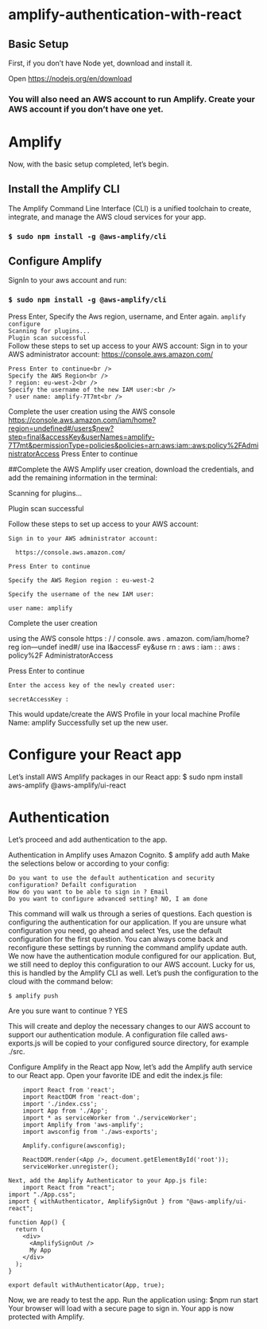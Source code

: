 # amplify-authentication-with-react


## Basic Setup
First, if you don’t have Node yet, download and install it. <br />

Open https://nodejs.org/en/download

### You will also need an AWS account to run Amplify. Create your AWS account if you don’t have one yet.

# Amplify
Now, with the basic setup completed, let’s begin.

## Install the Amplify CLI
The Amplify Command Line Interface (CLI) is a unified toolchain to create, integrate, and manage the AWS cloud services for your app.

### `$ sudo npm install -g @aws-amplify/cli`

## Configure Amplify 
SignIn to your aws account and run:

### `$ sudo npm install -g @aws-amplify/cli`

Press Enter, Specify the Aws region, username, and Enter again.
  `amplify configure`<br />
`Scanning for plugins...`<br />
`Plugin scan successful`<br />
Follow these steps to set up access to your AWS account:
Sign in to your AWS administrator account:
https://console.aws.amazon.com/<br />


    Press Enter to continue<br />
    Specify the AWS Region<br />
    ? region: eu-west-2<br />
    Specify the username of the new IAM user:<br />
    ? user name: amplify-7T7mt<br />
    
    
Complete the user creation using the AWS console<br />
https://console.aws.amazon.com/iam/home?region=undefined#/users$new?step=final&accessKey&userNames=amplify-7T7mt&permissionType=policies&policies=arn:aws:iam::aws:policy%2FAdministratorAccess
Press Enter to continue

##Complete the AWS Amplify user creation, download the credentials, and add the remaining information in the terminal:

Scanning for plugins...

Plugin scan successful

Follow these steps to set up access to your AWS account:

    Sign in to your AWS administrator account:

      https://console.aws.amazon.com/

    Press Enter to continue

    Specify the AWS Region region : eu-west-2

    Specify the username of the new IAM user:
    
    user name: amplify

 Complete the user creation
 
  using the AWS console https : / / console. aws . amazon. com/iam/home? reg ion—undef ined#/ use ina l&accessF ey&use rn : aws : iam : : aws : policy%2F AdministratorAccess 
  
  Press Enter to continue
  
    Enter the access key of the newly created user:
   
    secretAccessKey :

This would update/create the AWS Profile in your local machine Profile Name: amplify Successfully set up the new user.


# Configure your React app
Let’s install AWS Amplify packages in our React app:
    $ sudo npm install aws-amplify @aws-amplify/ui-react

# Authentication
Let’s proceed and add authentication to the app.

Authentication in Amplify uses Amazon Cognito.
    $ amplify add auth
Make the selections below or according to your config:

    Do you want to use the default authentication and security configuration? Defailt configuration
    How do you want to be able to sign in ? Email
    Do you want to configure advanced setting? NO, I am done
   
   
 This command will walk us through a series of questions. Each question is configuring the authentication for our application.
If you are unsure what configuration you need, go ahead and select Yes, use the default configuration for the first question. You can always come back and reconfigure these settings by running the command amplify update auth.
We now have the authentication module configured for our application. But, we still need to deploy this configuration to our AWS account. Lucky for us, this is handled by the Amplify CLI as well.
Let’s push the configuration to the cloud with the command below:

    $ amplify push
 
 
 Are you sure want to continue ? YES
 
 This will create and deploy the necessary changes to our AWS account to support our authentication module. A configuration file called aws-exports.js will be copied to your configured source directory, for example ./src.
 
 Configure Amplify in the React app
Now, let’s add the Amplify auth service to our React app.
Open your favorite IDE and edit the index.js file:
 
        import React from 'react';
        import ReactDOM from 'react-dom';
        import './index.css';
        import App from './App';
        import * as serviceWorker from './serviceWorker';
        import Amplify from 'aws-amplify';
        import awsconfig from './aws-exports';

        Amplify.configure(awsconfig);

        ReactDOM.render(<App />, document.getElementById('root'));
        serviceWorker.unregister();

    Next, add the Amplify Authenticator to your App.js file:
        import React from "react";
    import "./App.css";
    import { withAuthenticator, AmplifySignOut } from "@aws-amplify/ui-react";

    function App() {
      return (
        <div>
          <AmplifySignOut />
          My App
        </div>
      );
    }

    export default withAuthenticator(App, true);
    
Now, we are ready to test the app.
Run the application using:
    $npm run start
Your browser will load with a secure page to sign in. Your app is now protected with Amplify.
